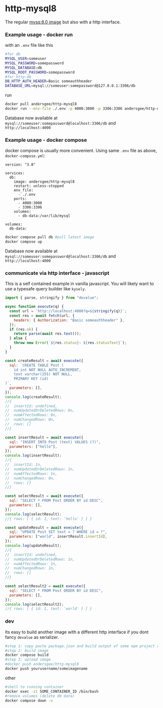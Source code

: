 # http-mysql8

The regular [mysq:8.0 image](https://hub.docker.com/_/mysql) but also with a http interface.

### Example usage - docker run

with an `.env` file like this

```sh
#for db
MYSQL_USER=someuser
MYSQL_PASSWORD=somepassword
MYSQL_DATABASE=db
MYSQL_ROOT_PASSWORD=somepassword
#for http-db
DB_HTTP_AUTH_HEADER=Basic someauthheader
DATABASE_URL=mysql://someuser:somepassword@127.0.0.1:3306/db
```

run

```sh
docker pull andersgee/http-mysql8
docker run --env-file ./.env -p 4000:3000 -p 3306:3306 andersgee/http-mysql8
```

Database now available at `mysql://someuser:somepassword@localhost:3306/db` and `http://localhost:4000`

### Example usage - docker compose

docker compose is usually more convenient. Using same `.env` file as above, `docker-compose.yml`:

```
version: "3.8"

services:
  db:
    image: andersgee/http-mysql8
    restart: unless-stopped
    env_file:
      - ./.env
    ports:
      - 4000:3000
      - 3306:3306
    volumes:
      - db-data:/var/lib/mysql

volumes:
  db-data:
```

```sh
docker compose pull db #pull latest image
docker compose up
```

Database now available at `mysql://someuser:somepassword@localhost:3306/db` and `http://localhost:4000`

### communicate via http interface - javascript

This is a self contained example in vanilla javascript. You will likely want to use a typesafe query builder like `kysely`.

```js
import { parse, stringify } from "devalue";

async function execute(q) {
  const url = `http://localhost:4000?q=${stringify(q)}`;
  const res = await fetch(url, {
    headers: { Authorization: "Basic someauthheader" },
  });
  if (res.ok) {
    return parse(await res.text());
  } else {
    throw new Error(`${res.status}: ${res.statusText}`);
  }
}

const createResult = await execute({
  sql: `CREATE TABLE Post (
    id int NOT NULL AUTO_INCREMENT,
    text varchar(255) NOT NULL,
    PRIMARY KEY (id)
)`,
  parameters: [],
});
console.log(createResult);
//{
//  insertId: undefined,
//  numUpdatedOrDeletedRows: 0n,
//  numAffectedRows: 0n,
//  numChangedRows: 0n,
//  rows: []
//}

const insertResult = await execute({
  sql: "INSERT INTO Post (text) VALUES (?)",
  parameters: ["hello"],
});
console.log(insertResult);
//{
//  insertId: 1n,
//  numUpdatedOrDeletedRows: 1n,
//  numAffectedRows: 1n,
//  numChangedRows: 0n,
//  rows: []
//}

const selectResult = await execute({
  sql: "SELECT * FROM Post ORDER BY id DESC",
  parameters: [],
});
console.log(selectResult);
//{ rows: [ { id: 1, text: 'hello' } ] }

const updateResult = await execute({
  sql: "UPDATE Post SET text = ? WHERE id = ?",
  parameters: ["world", insertResult.insertId],
});
console.log(updateResult);
//{
//  insertId: undefined,
//  numUpdatedOrDeletedRows: 1n,
//  numAffectedRows: 1n,
//  numChangedRows: 1n,
//  rows: []
//}

const selectResult2 = await execute({
  sql: "SELECT * FROM Post ORDER BY id DESC",
  parameters: [],
});
console.log(selectResult2);
//{ rows: [ { id: 1, text: 'world' } ] }
```

### dev

Its easy to build another image with a different http interface if you dont fancy `devalue` as serializer.

```sh
#step 1: copy paste package.json and build output of some npm project and then
#step 2: build image
docker compose build
#step 3: upload image
#docker push andersgee/http-mysql8
docker push yourusername/someimagename
```

other

```sh
#shell to running container
docker exec -it SOME_CONTAINER_ID /bin/bash
#remove volumes (delete db data)
docker compose down -v
```
